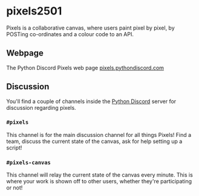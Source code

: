 # pixels2501
Pixels is a collaborative canvas, where users paint pixel by pixel, by POSTing co-ordinates and a colour code to an API.

## Webpage 

The Python Discord Pixels web page [pixels.pythondiscord.com](pixels.pythondiscord.com)

## Discussion

You'll find a couple of channels inside the [Python Discord](https://discord.gg/python) server for discussion regarding pixels.

### `#pixels`

This channel is for the main discussion channel for all things Pixels! Find a team, discuss the current state of the canvas, ask for help setting up a script!

### `#pixels-canvas`

This channel will relay the current state of the canvas every minute. This is where your work is shown off to other users, whether they're participating or not!
